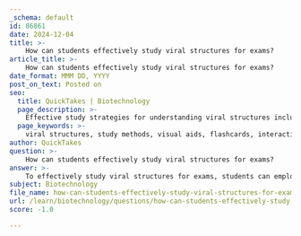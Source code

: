 ```yaml
---
_schema: default
id: 86861
date: 2024-12-04
title: >-
    How can students effectively study viral structures for exams?
article_title: >-
    How can students effectively study viral structures for exams?
date_format: MMM DD, YYYY
post_on_text: Posted on
seo:
  title: QuickTakes | Biotechnology
  page_description: >-
    Effective study strategies for understanding viral structures include using visual aids, flashcards, interactive learning, group studies, laboratory techniques, and multimedia resources to reinforce knowledge and prepare for exams.
  page_keywords: >-
    viral structures, study methods, visual aids, flashcards, interactive learning, group study, laboratory techniques, biochemical techniques, practice questions, study guides, multimedia resources, virology, microbiology
author: QuickTakes
question: >-
    How can students effectively study viral structures for exams?
answer: >-
    To effectively study viral structures for exams, students can employ a variety of strategies and resources that enhance their understanding of the complex architecture and functions of viruses. Here are some effective study methods:\n\n1. **Visual Aids**: Utilize diagrams and images to visualize viral structures. Labeling images of different types of viruses, such as enveloped and non-enveloped viruses, can help reinforce knowledge of their components, including the capsid and viral genome.\n\n2. **Flashcards**: Create flashcards with key terms and definitions related to viral structures, such as "capsid," "envelope," and "tropism." This method aids in memorization and quick recall during exams.\n\n3. **Interactive Learning**: Engage with online platforms like Quizlet to study viral structures through interactive quizzes and games. This can make learning more engaging and help reinforce concepts.\n\n4. **Group Study**: Collaborate with peers to discuss and explain different viral structures and their functions. Teaching others is a powerful way to solidify your own understanding.\n\n5. **Laboratory Techniques**: Familiarize yourself with laboratory methods used to study viruses, such as electron microscopy and immunofluorescence imaging. Understanding these techniques can provide insights into how viral structures are analyzed in a research setting.\n\n6. **Biochemical Techniques**: Learn about basic biochemical techniques that are useful for analyzing viral proteins and nucleic acids. Understanding how viral genomes can be manipulated can deepen your comprehension of viral function.\n\n7. **Practice Questions**: Work on practice questions that require you to label parts of a virus or describe the life cycle of a virus. This can help you apply your knowledge in a test-like environment.\n\n8. **Comprehensive Guides**: Utilize comprehensive study guides that cover viral structure, replication, and diversity. These resources can provide a structured approach to learning and ensure that you cover all necessary topics.\n\n9. **Multimedia Resources**: Watch educational videos that explain viral structures and their functions. Visual and auditory learning can complement reading materials and enhance retention.\n\nBy combining these methods, students can develop a well-rounded understanding of viral structures, which is essential for success in exams related to virology and microbiology.
subject: Biotechnology
file_name: how-can-students-effectively-study-viral-structures-for-exams.md
url: /learn/biotechnology/questions/how-can-students-effectively-study-viral-structures-for-exams
score: -1.0

---
```


&nbsp;